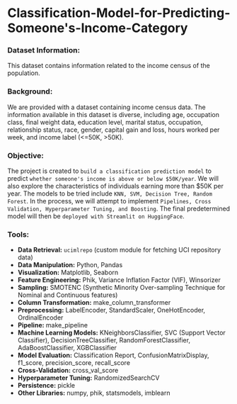 # **Classification-Model-for-Predicting-Someone's-Income-Category**

### **Dataset Information:**
This dataset contains information related to the income census of the population.

### **Background:**
We are provided with a dataset containing income census data. The information available in this dataset is diverse, including age, occupation class, final weight data, education level, marital status, occupation, relationship status, race, gender, capital gain and loss, hours worked per week, and income label (<=50K, >50K).

### **Objective:**
The project is created to `build a classification prediction model` to predict `whether someone's income is above or below $50K/year`. We will also explore the characteristics of individuals earning more than $50K per year. The models to be tried include `KNN, SVM, Decision Tree, Random Forest`. In the process, we will attempt to implement `Pipelines, Cross Validation, Hyperparameter Tuning, and Boosting`. The final predetermined model will then be `deployed with Streamlit on HuggingFace`.

### **Tools:**
- **Data Retrieval:** `ucimlrepo` (custom module for fetching UCI repository data)
- **Data Manipulation:** Python, Pandas
- **Visualization:** Matplotlib, Seaborn
- **Feature Engineering:** Phik, Variance Inflation Factor (VIF), Winsorizer
- **Sampling:** SMOTENC (Synthetic Minority Over-sampling Technique for Nominal and Continuous features)
- **Column Transformation:** make_column_transformer
- **Preprocessing:** LabelEncoder, StandardScaler, OneHotEncoder, OrdinalEncoder
- **Pipeline:** make_pipeline
- **Machine Learning Models:** KNeighborsClassifier, SVC (Support Vector Classifier), DecisionTreeClassifier, RandomForestClassifier, AdaBoostClassifier, XGBClassifier
- **Model Evaluation:** Classification Report, ConfusionMatrixDisplay, f1_score, precision_score, recall_score
- **Cross-Validation:** cross_val_score
- **Hyperparameter Tuning:** RandomizedSearchCV
- **Persistence:** pickle
- **Other Libraries:** numpy, phik, statsmodels, imblearn
